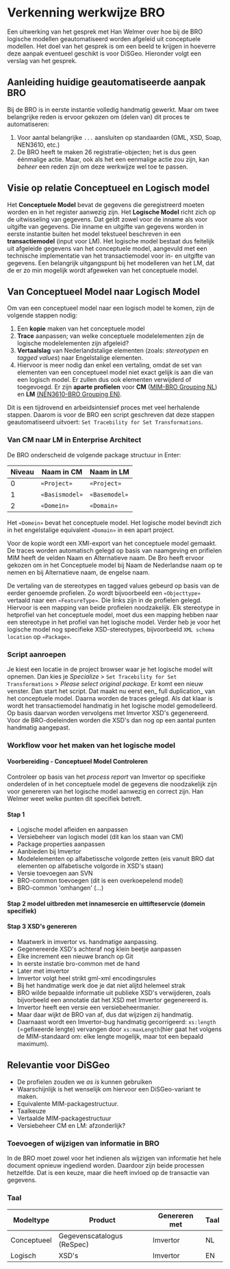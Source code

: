 # Verkenning werkwijze BRO

Een uitwerking van het gesprek met Han Welmer over hoe bij de BRO logische modellen geautomatiseerd worden afgeleid uit conceptuele modellen. Het doel van het gesprek is om een beeld te krijgen in hoeverre deze aanpak eventueel geschikt is voor DiSGeo. Hieronder volgt een verslag van het gesprek.

## Aanleiding huidige geautomatiseerde aanpak BRO
Bij de BRO is in eerste instantie volledig handmatig gewerkt. Maar om twee belangrijke reden is ervoor gekozen om (delen van) dit proces te automatiseren:

1. Voor aantal belangrijke `...` aansluiten op standaarden (GML, XSD, Soap, NEN3610, etc.)
2. De BRO heeft te maken 26 registratie-objecten; het is dus geen éénmalige actie. Maar, ook als het een eenmalige actie zou zijn, kan _beheer_ een reden zijn om deze werkwijze wel toe te passen.

## Visie op relatie Conceptueel en Logisch model
Het **Conceptuele Model** bevat de gegevens die geregistreerd moeten worden en in het register aanwezig zijn. Het **Logische Model** richt zich op de uitwisseling van gegevens. Dat geldt zowel voor de inname als voor uitgifte van gegevens. Die inname en uitgifte van gegevens worden in eerste instantie buiten het model tekstueel beschreven in een **transactiemodel** (input voor LM). Het logische model bestaat dus feitelijk uit afgeleide gegevens van het conceptuele model, aangevuld met een technische implementatie van het transactiemodel voor in- en uitgifte van gegevens. Een belangrijk uitgangspunt bij het modelleren van het LM, dat de er zo min mogelijk wordt afgeweken van het conceptuele model.

## Van Conceptueel Model naar Logisch Model
Om van een conceptueel model naar een logisch model te komen, zijn de volgende stappen nodig: 

1. Een **kopie** maken van het conceptuele model
2. **Trace** aanpassen; van welke conceptuele modelelementen zijn de logische modelelementen zijn afgeleid?
3. **Vertaalslag** van Nederlandstalige elementen (zoals: _stereotypen_ en _tagged values_) naar Engelstalige elementen.
4. Hiervoor is meer nodig dan enkel een vertaling, omdat de set van elementen van een conceptueel model niet exact gelijk is aan die van een logisch model. Er zullen dus ook elementen verwijderd of toegevoegd. Er zijn **aparte profielen** voor ****CM**** ([MIM-BRO Grouping NL](http://www.armatiek.nl/Imvertor/wiki/Imvertor-EA-profiles/MIM-BRO%20Grouping%20(NL)%200.9.3.ea-profile.xml)) en **LM** [(NEN3610-BRO Grouping EN)](http://www.armatiek.nl/imvertor/wiki/Imvertor-EA-profiles/NEN3610-BRO%20Grouping%20(EN)%200.9.1.ea-profile.xml).

Dit is een tijdrovend en arbeidsintensief proces met veel herhalende stappen. Daarom is voor de BRO een script geschreven dat deze stappen geautomatiseerd uitvoert: `Set Tracebility for Set Transformations`.

### Van CM naar LM in Enterprise Architect
De BRO onderscheid de volgende package structuur in Enter:

| Niveau | Naam in CM | Naam in LM |
| -- | -- | -- |
| 0 | `«Project»` | `«Project»` |
| 1 | `«Basismodel»` | `«Basemodel»` |
| 2 | `«Domein»` | `«Domain»` |

Het `«Domein»` bevat het conceptuele model. Het logische model bevindt zich in het engelstalige equivalent `«Domain»` in een apart project.

Voor de kopie wordt een XMI-export van het conceptuele model gemaakt.
De traces worden automatisch gelegd op basis van naamgeving en prifielen
MIM heeft de velden Naam en Alternatieve naam. 
De Bro heeft ervoor gekozen om in het Conceptuele model bij Naam de Nederlandse naam op te nemen en bij Alternatieve naam, de engelse naam.

De vertaling van de stereotypes en tagged values gebeurd op basis van de eerder genoemde profielen. Zo wordt bijvoorbeeld een `«Objecttype»` vertaald naar een `«FeatureType»`. Die links zijn in de profielen gelegd. Hiervoor is een mapping van beide profielen noodzakelijk. Elk stereotype in hetprofiel van het conceptuele model, moet dus een mapping hebben naar een stereotype in het profiel van het logische model. Verder heb je voor het logische model nog specifieke XSD-stereotypes, bijvoorbeeld `XML schema location` op `«Package»`. 

### Script aanroepen
Je kiest een locatie in de project browser waar je het logische model wilt opnemen. Dan kies je _Specialize_ > `Set Tracebility for Set Transformations` > _Please select original package_. Er komt een nieuw venster. Dan start het script. Dat maakt nu eerst een_ full duplication_ van het conceptuele model. Daarna worden de traces gelegd. Als dat klaar is wordt het transactiemodel handmatig in het logische model gemodelleerd. Op basis daarvan worden vervolgens met Imvertor XSD's gegenereerd. Voor de BRO-doeleinden worden die XSD's dan nog op een aantal punten handmatig aangepast.

### Workflow voor het maken van het logische model

#### Voorbereiding - Conceptueel Model Controleren
Controleer op basis van het _process report_ van Imvertor op specifieke onderdelen of in het conceptuele model de gegevens die noodzakelijk zijn voor genereren van het logische model aanwezig en correct zijn. Han Welmer weet welke punten dit specifiek betreft.

#### Stap 1
 - Logische model afleiden en aanpassen
 - Versiebeheer van logisch model (dit kan los staan van CM)
 - Package properties aanpassen
 - Aanbieden bij Imvertor
 - Modelelementen op alfabetissche volgorde zetten (eis vanuit BRO dat elementen op alfabetische volgorde in XSD's staan)
 - Versie toevoegen aan SVN
 - BRO-common toevoegen (dit is een overkoepelend model)
 - BRO-common 'omhangen' (...)


#### Stap 2 model uitbreden met innamesercie en uittifteservcie (domein specifiek)

#### Stap 3 XSD's genereren
 - Maatwerk in imvertor vs. handmatige aanpassing.
 - Gegenereerde XSD's achteraf nog klein beetje aanpassen
 - Elke increment een nieuwe branch op Git
 - In eerste instatie bro-common met de hand
 - Later met imvertor
 - Imvertor volgt heel strikt gml-xml encodingsrules
 - Bij het handmatige werk doe je dat niet alijtd helemeel strak
 - BRO wilde bepaalde informatie uit publieke XSD's verwijderen, zoals bijvorbeeld een annotatie dat het XSD met Imvertor gegenereerd is.
 - Imvertor heeft een versie een versiebeheermanier. 
 - Maar daar wijkt de BRO van af, dus dat wijzigen zij handmatig.
 - Daarnaast wordt een Imvertor-bug handmatig gecorrigeerd: `xs:length` (=gefixeerde lengte) vervangen door `xs:maxLength`(hier gaat het volgens de MIM-standaard om: elke lengte mogelijk, maar tot een bepaald maximum).

## Relevantie voor DiSGeo
 - De profielen zouden we _as is_ kunnen gebruiken
 - Waarschijnlijk is het wenselijk om hiervoor een DiSGeo-variant te maken. 
 - Equivalente MIM-packagestructuur.
 - Taalkeuze
 - Vertaalde MIM-packagestructuur
 - Versiebeheer CM en LM: afzonderlijk?

### Toevoegen of wijzigen van informatie in BRO
In de BRO moet zowel voor het indienen als wijzigen van informatie het hele document opnieuw ingediend worden. Daardoor zijn beide processen hetzelfde. Dat is een keuze, maar die heeft invloed op de transactie van gegevens.

### Taal
| Modeltype | Product | Genereren met | Taal |
| -- | -- | -- | -- |
| Conceptueel | Gegevenscatalogus (ReSpec) |Imvertor |  NL |
| Logisch | XSD's | Imvertor | EN |